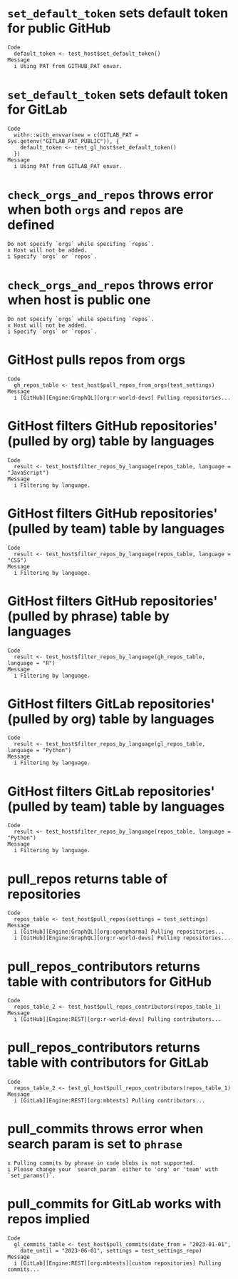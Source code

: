 # `set_default_token` sets default token for public GitHub

    Code
      default_token <- test_host$set_default_token()
    Message
      i Using PAT from GITHUB_PAT envar.

# `set_default_token` sets default token for GitLab

    Code
      withr::with_envvar(new = c(GITLAB_PAT = Sys.getenv("GITLAB_PAT_PUBLIC")), {
        default_token <- test_gl_host$set_default_token()
      })
    Message
      i Using PAT from GITLAB_PAT envar.

# `check_orgs_and_repos` throws error when both `orgs` and `repos` are defined

    Do not specify `orgs` while specifing `repos`.
    x Host will not be added.
    i Specify `orgs` or `repos`.

# `check_orgs_and_repos` throws error when host is public one

    Do not specify `orgs` while specifing `repos`.
    x Host will not be added.
    i Specify `orgs` or `repos`.

# GitHost pulls repos from orgs

    Code
      gh_repos_table <- test_host$pull_repos_from_orgs(test_settings)
    Message
      i [GitHub][Engine:GraphQL][org:r-world-devs] Pulling repositories...

# GitHost filters GitHub repositories' (pulled by org) table by languages

    Code
      result <- test_host$filter_repos_by_language(repos_table, language = "JavaScript")
    Message
      i Filtering by language.

# GitHost filters GitHub repositories' (pulled by team) table by languages

    Code
      result <- test_host$filter_repos_by_language(repos_table, language = "CSS")
    Message
      i Filtering by language.

# GitHost filters GitHub repositories' (pulled by phrase) table by languages

    Code
      result <- test_host$filter_repos_by_language(gh_repos_table, language = "R")
    Message
      i Filtering by language.

# GitHost filters GitLab repositories' (pulled by org) table by languages

    Code
      result <- test_host$filter_repos_by_language(gl_repos_table, language = "Python")
    Message
      i Filtering by language.

# GitHost filters GitLab repositories' (pulled by team) table by languages

    Code
      result <- test_host$filter_repos_by_language(repos_table, language = "Python")
    Message
      i Filtering by language.

# pull_repos returns table of repositories

    Code
      repos_table <- test_host$pull_repos(settings = test_settings)
    Message
      i [GitHub][Engine:GraphQL][org:openpharma] Pulling repositories...
      i [GitHub][Engine:GraphQL][org:r-world-devs] Pulling repositories...

# pull_repos_contributors returns table with contributors for GitHub

    Code
      repos_table_2 <- test_host$pull_repos_contributors(repos_table_1)
    Message
      i [GitHub][Engine:REST][org:r-world-devs] Pulling contributors...

# pull_repos_contributors returns table with contributors for GitLab

    Code
      repos_table_2 <- test_gl_host$pull_repos_contributors(repos_table_1)
    Message
      i [GitLab][Engine:REST][org:mbtests] Pulling contributors...

# pull_commits throws error when search param is set to `phrase`

    x Pulling commits by phrase in code blobs is not supported.
    i Please change your `search_param` either to 'org' or 'team' with `set_params()`.

# pull_commits for GitLab works with repos implied

    Code
      gl_commits_table <- test_host$pull_commits(date_from = "2023-01-01",
        date_until = "2023-06-01", settings = test_settings_repo)
    Message
      i [GitLab][Engine:REST][org:mbtests][custom repositories] Pulling commits...

